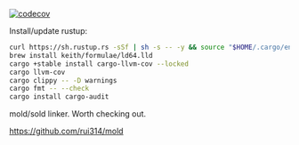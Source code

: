 
[![codecov](https://codecov.io/gh/tallamjr/zero2prod/graph/badge.svg?token=rPdbh2HJco)](https://codecov.io/gh/tallamjr/zero2prod)

Install/update rustup:

```bash
curl https://sh.rustup.rs -sSf | sh -s -- -y && source "$HOME/.cargo/env"
brew install keith/formulae/ld64.lld
cargo +stable install cargo-llvm-cov --locked
cargo llvm-cov
cargo clippy -- -D warnings
cargo fmt -- --check
cargo install cargo-audit
```

mold/sold linker. Worth checking out.

https://github.com/rui314/mold

